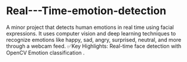# Real---Time-emotion-detection
A minor project that detects human emotions in real time using facial expressions. It uses computer vision and deep learning techniques to recognize emotions like happy, sad, angry, surprised, neutral, and more through a webcam feed.  ✅Key Highlights:  Real-time face detection with OpenCV  Emotion classification .
